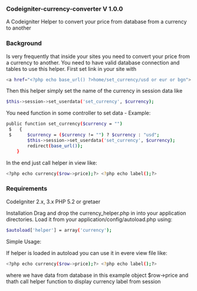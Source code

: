 ### Codeigniter-currency-converter V 1.0.0
A Codeigniter Helper to convert your price from database from a currency to another

### Background

Is very frequently that inside your sites you need to convert your price from a currency to another.
You need to have valid database connection and tables to use this helper.
First set link in your site with
```sh
<a href="<?php echo base_url() ?>home/set_currency/usd or eur or bgn">
```
Then this helper simply set the name of the currency in session data like
```sh
$this->session->set_userdata('set_currency', $currency);
```
You need function in some controller to set data - Example:
```sh
public function set_currency($currency = "")
 $   {
 $      $currency = ($currency != "") ? $currency : "usd";
        $this->session->set_userdata('set_currency', $currency);
        redirect(base_url());
    }
```
In the end just call helper in view like:
```sh
<?php echo currency($row->price);?> <?php echo label();?>
```
### Requirements

CodeIgniter 2.x, 3.x
PHP 5.2 or gretaer

Installation
Drag and drop the currency_helper.php in into your application directories. Load it from your application/config/autoload.php using:
```sh
$autoload['helper'] = array('currency');
```
Simple Usage:

If helper is loaded in autoload you can use it in evere view file like:
```sh
<?php echo currency($row->price);?> <?php echo label();?>
```
where we have data from database in this example object $row->price and <?php echo label();?> thath call helper function to display currency
label from session
